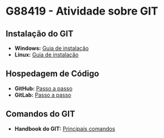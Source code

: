 # G88419 - Atividade sobre GIT

## Instalação do GIT

- **Windows:** [Guia de instalação](https://github.com/CaiquevFreitas/G88419-atividade-git/blob/c963a1d814c09a8059ddedd1bbe735df90950677/docs/INSTALACAO_GIT_WINDOWS.md)
- **Linux:** [Guia de instalação](https://github.com/CaiquevFreitas/G88419-atividade-git/blob/c963a1d814c09a8059ddedd1bbe735df90950677/docs/COMO_INSTALAR_O_GIT_NO_LINUX.md)

## Hospedagem de Código

- **GitHub:** [Passo a passo](https://github.com/CaiquevFreitas/G88419-atividade-git/blob/c963a1d814c09a8059ddedd1bbe735df90950677/docs/PASSO_A_PASSO_HOSPEDAR_CODIGO_GITHUB.md)
- **GitLab:** [Passo a passo](https://github.com/CaiquevFreitas/G88419-atividade-git/blob/c963a1d814c09a8059ddedd1bbe735df90950677/docs/PASSO_PASSO_HOSPEDAR%20_CODIGO_GITLAB.md)

## Comandos do GIT

- **Handbook do GIT:** [Principais comandos](https://github.com/CaiquevFreitas/G88419-atividade-git/blob/c963a1d814c09a8059ddedd1bbe735df90950677/docs/HANDBOOK_GIT.md)
